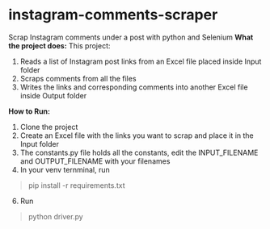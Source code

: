 # instagram-comments-scraper
Scrap Instagram comments under a post with python and Selenium
**What the project does:**
This project:
1. Reads a list of Instagram post links from an Excel file placed inside Input folder
2. Scraps comments from all the files
3. Writes the links and corresponding comments into another Excel file inside Output folder

**How to Run:**
1. Clone the project
2. Create an Excel file with the links you want to scrap and place it in the Input folder
3. The constants.py file holds all the constants, edit the INPUT_FILENAME and OUTPUT_FILENAME with your filenames
4. In your venv ternminal, run 
  >pip install -r requirements.txt
6. Run
  >python driver.py
  

